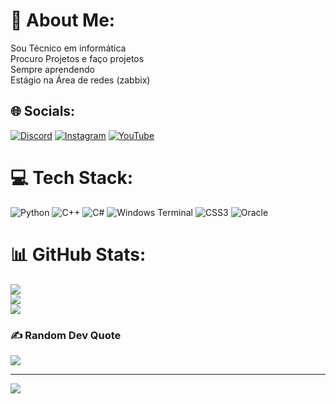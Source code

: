 # 💫 About Me:
Sou Técnico em informática<br>Procuro Projetos e faço projetos<br>Sempre aprendendo<br>Estágio na Área de redes (zabbix)<br>


## 🌐 Socials:
[![Discord](https://img.shields.io/badge/Discord-%237289DA.svg?logo=discord&logoColor=white)](https://discord.gg/.emiessiah) [![Instagram](https://img.shields.io/badge/Instagram-%23E4405F.svg?logo=Instagram&logoColor=white)](https://instagram.com/msaalca) [![YouTube](https://img.shields.io/badge/YouTube-%23FF0000.svg?logo=YouTube&logoColor=white)](https://youtube.com/@msa3909?si=-UTSCckfBff3gjfn) 

# 💻 Tech Stack:
![Python](https://img.shields.io/badge/python-3670A0?style=for-the-badge&logo=python&logoColor=ffdd54) ![C++](https://img.shields.io/badge/c++-%2300599C.svg?style=for-the-badge&logo=c%2B%2B&logoColor=white) ![C#](https://img.shields.io/badge/c%23-%23239120.svg?style=for-the-badge&logo=csharp&logoColor=white) ![Windows Terminal](https://img.shields.io/badge/Windows%20Terminal-%234D4D4D.svg?style=for-the-badge&logo=windows-terminal&logoColor=white) ![CSS3](https://img.shields.io/badge/css3-%231572B6.svg?style=for-the-badge&logo=css3&logoColor=white) ![Oracle](https://img.shields.io/badge/Oracle-F80000?style=for-the-badge&logo=oracle&logoColor=white)
# 📊 GitHub Stats:
![](https://github-readme-stats.vercel.app/api?username=Matheus&theme=dracula&hide_border=false&include_all_commits=false&count_private=false)<br/>
![](https://github-readme-streak-stats.herokuapp.com/?user=Matheus&theme=dracula&hide_border=false)<br/>
![](https://github-readme-stats.vercel.app/api/top-langs/?username=Matheus&theme=dracula&hide_border=false&include_all_commits=false&count_private=false&layout=compact)

### ✍️ Random Dev Quote
![](https://quotes-github-readme.vercel.app/api?type=horizontal&theme=radical)

---
[![](https://visitcount.itsvg.in/api?id=Matheus&icon=0&color=0)](https://visitcount.itsvg.in)

<!-- Proudly created with GPRM ( https://gprm.itsvg.in ) -->